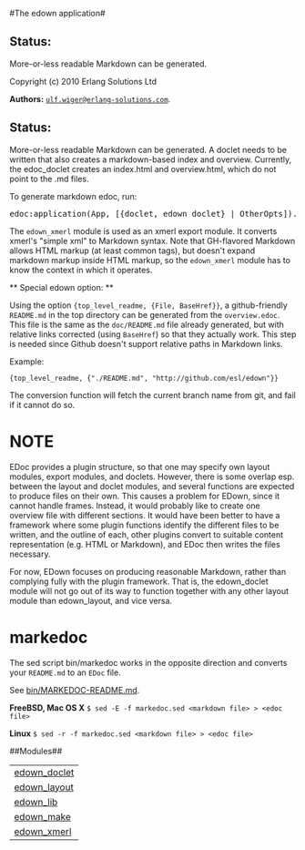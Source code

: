 

#The edown application#

Status:
------
More-or-less readable Markdown can be generated.

Copyright (c) 2010 Erlang Solutions Ltd


__Authors:__ [`ulf.wiger@erlang-solutions.com`](mailto:ulf.wiger@erlang-solutions.com).


Status:
------
More-or-less readable Markdown can be generated.
A doclet needs to be written that also creates 
a markdown-based index and overview. Currently, the 
edoc_doclet creates an index.html and overview.html,
which do not point to the .md files.



To generate markdown edoc, run:

<pre>
edoc:application(App, [{doclet, edown_doclet} | OtherOpts]).
</pre>



The `edown_xmerl` module is used as an xmerl export module.
It converts xmerl's "simple xml" to Markdown syntax. Note that
GH-flavored Markdown allows HTML markup (at least common tags),
but doesn't expand markdown markup inside HTML markup, so the 
`edown_xmerl` module has to know the context in which it operates.



** Special edown option: **



Using the option `{top_level_readme, {File, BaseHref}}`, a github-friendly
`README.md` in the top directory can be generated from the `overview.edoc`.
This file is the same as the `doc/README.md` file already generated,
but with relative links corrected (using `BaseHref`) so that they actually
work. This step is needed since Github doesn't support relative paths in
Markdown links.



Example:



`{top_level_readme, {"./README.md", "http://github.com/esl/edown"}}`



The conversion function will fetch the current branch name from git,
and fail if it cannot do so.



NOTE
====
EDoc provides a plugin structure, so that one may specify own 
layout modules, export modules, and doclets. However, there is 
some overlap esp. between the layout and doclet modules, and 
several functions are expected to produce files on their own.
This causes a problem for EDown, since it cannot handle frames.
Instead, it would probably like to create one overview file with
different sections. It would have been better to have a framework
where some plugin functions identify the different files to be 
written, and the outline of each, other plugins convert to suitable
content representation (e.g. HTML or Markdown), and EDoc then 
writes the files necessary.



For now, EDown focuses on producing reasonable Markdown, rather
than complying fully with the plugin framework. That is, the 
edown_doclet module will not go out of its way to function together
with any other layout module than edown_layout, and vice versa.



markedoc
========



The sed script bin/markedoc works in the opposite direction and converts 
your `README.md` to an `EDoc` file. 



See [bin/MARKEDOC-README.md](http://github.com/esl/edown/blob/master/bin/MARKEDOC-README.md).



**FreeBSD, Mac OS X**
	`$ sed -E -f markedoc.sed <markdown file> > <edoc file>`



**Linux**
	`$ sed -r -f markedoc.sed <markdown file> > <edoc file>`




##Modules##


<table width="100%" border="0" summary="list of modules">
<tr><td><a href="http://github.com/esl/edown/blob/master/doc/edown_doclet.md" class="module">edown_doclet</a></td></tr>
<tr><td><a href="http://github.com/esl/edown/blob/master/doc/edown_layout.md" class="module">edown_layout</a></td></tr>
<tr><td><a href="http://github.com/esl/edown/blob/master/doc/edown_lib.md" class="module">edown_lib</a></td></tr>
<tr><td><a href="http://github.com/esl/edown/blob/master/doc/edown_make.md" class="module">edown_make</a></td></tr>
<tr><td><a href="http://github.com/esl/edown/blob/master/doc/edown_xmerl.md" class="module">edown_xmerl</a></td></tr></table>


